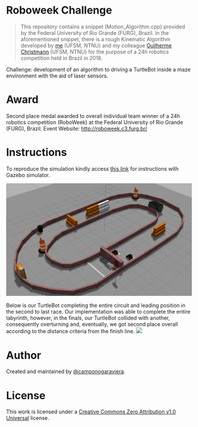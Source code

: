 # Roboweek Challenge

> This repository contains a snippet (Motion_Algorithm.cpp) provided by the Federal University of Rio Grande (FURG), Brazil. In the aforementioned snippet, there is a rough Kinematic Algorithm developed by [me](https://github.com/camponogaraviera) (UFSM, NTNU) and my colleague [Guilherme Christmann](https://github.com/guichristmann) (UFSM, NTNU) for the purpose of a 24h robotics competition held in Brazil in 2018.

Challenge: development of an algorithm to driving a TurtleBot inside a maze environment with the aid of laser sensors. 

# Award

Second place medal awarded to overall individual team winner of a 24h robotics competition (RoboWeek) at the Federal University of Rio Grande (FURG), Brazil.
Event Website: http://roboweek.c3.furg.br/

# Instructions
To reproduce the simulation kindly access [this link](https://drive.google.com/drive/folders/1rIWDC9wHPcT_eNRiRx-XcyBCDKqV4Xsh) for instructions with Gazebo simulator.

![](GazeboSimulator.png)

Below is our TurtleBot completing the entire circuit and leading position in the second to last race. Our implementation was able to complete the entire labyrinth, however, in the finals, our TurtleBot collided with another, consequently overturning and, eventually, we got second place overall according to the distance criteria from the finish line.
![](competition.gif)

# Author

Created and maintained by [@camponogaraviera][1].

[1]: https://github.com/camponogaraviera

# License

This work is licensed under a [Creative Commons Zero Attribution v1.0 Universal](LICENSE) license.
